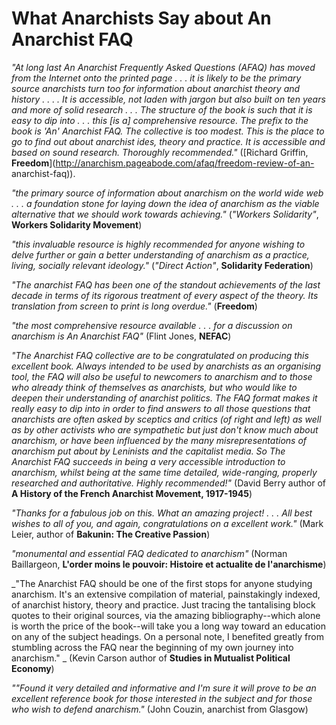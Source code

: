 # What Anarchists Say about An Anarchist FAQ

_"At long last An Anarchist Frequently Asked Questions (AFAQ) has moved from
the Internet onto the printed page . . . it is likely to be the primary source
anarchists turn too for information about anarchist theory and history . . . .
It is accessible, not laden with jargon but also built on ten years and more
of solid research . . . The structure of the book is such that it is easy to
dip into . . . this [is a] comprehensive resource. The prefix to the book is
'_An'_ Anarchist FAQ. The collective is too modest. This is _the_ place to go
to find out about anarchist ides, theory and practice. It is accessible and
based on sound research. Thoroughly recommended."_ ([Richard Griffin,
**Freedom**](http://anarchism.pageabode.com/afaq/freedom-review-of-an-
anarchist-faq)).

_"the primary source of information about anarchism on the world wide web . .
. a foundation stone for laying down the idea of anarchism as the viable
alternative that we should work towards achieving."_ (_"Workers Solidarity"_,
**Workers Solidarity Movement**)

_"this invaluable resource is highly recommended for anyone wishing to delve
further or gain a better understanding of anarchism as a practice, living,
socially relevant ideology."_ (_"Direct Action"_, **Solidarity Federation**)

_"The anarchist FAQ has been one of the standout achievements of the last
decade in terms of its rigorous treatment of every aspect of the theory. Its
translation from screen to print is long overdue."_ (**Freedom**)

_"the most comprehensive resource available . . . for a discussion on
anarchism is An Anarchist FAQ"_ (Flint Jones, **NEFAC**)

_"The Anarchist FAQ collective are to be congratulated on producing this
excellent book. Always intended to be used by anarchists as an organising
tool, the FAQ will also be useful to newcomers to anarchism and to those who
already think of themselves as anarchists, but who would like to deepen their
understanding of anarchist politics. The FAQ format makes it really easy to
dip into in order to find answers to all those questions that anarchists are
often asked by sceptics and critics (of right and left) as well as by other
activists who are sympathetic but just don't know much about anarchism, or
have been influenced by the many misrepresentations of anarchism put about by
Leninists and the capitalist media. So The Anarchist FAQ succeeds in being a
very accessible introduction to anarchism, whilst being at the same time
detailed, wide-ranging, properly researched and authoritative. Highly
recommended!"_ (David Berry author of **A History of the French Anarchist
Movement, 1917-1945**)

_"Thanks for a fabulous job on this. What an amazing project! . . . All best
wishes to all of you, and again, congratulations on a excellent work."_ (Mark
Leier, author of **Bakunin: The Creative Passion**)

_"monumental and essential FAQ dedicated to anarchism"_ (Norman Baillargeon,
**L'order moins le pouvoir: Histoire et actualite de l'anarchisme**)

_"The Anarchist FAQ should be one of the first stops for anyone studying
anarchism. It's an extensive compilation of material, painstakingly indexed,
of anarchist history, theory and practice. Just tracing the tantalising block
quotes to their original sources, via the amazing bibliography--which alone is
worth the price of the book--will take you a long way toward an education on
any of the subject headings. On a personal note, I benefited greatly from
stumbling across the FAQ near the beginning of my own journey into anarchism."
_ (Kevin Carson author of **Studies in Mutualist Political Economy**)

_""Found it very detailed and informative and I'm sure it will prove to be an
excellent reference book for those interested in the subject and for those who
wish to defend anarchism."_ (John Couzin, anarchist from Glasgow)

